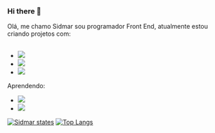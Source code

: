 ### Hi there 👋

Olá, me chamo Sidmar sou programador Front End, atualmente estou criando projetos com:
<br>
<br>
- <img src="https://img.shields.io/badge/HTML-239120?style=for-the-badge&logo=html5&logoColor=white">
- <img src="https://img.shields.io/badge/CSS-239120?&style=for-the-badge&logo=css3&logoColor=white">
- <img src="https://img.shields.io/badge/HTML5-E34F26?style=for-the-badge&logo=html5&logoColor=white">

Aprendendo:
- <img src="https://img.shields.io/badge/JavaScript-F7DF1E?style=for-the-badge&logo=javascript&logoColor=black">
- <img src="https://img.shields.io/badge/React-20232A?style=for-the-badge&logo=react&logoColor=61DAFB">

[![Sidmar states](https://github-readme-stats.vercel.app/api?username=sidmarvictorino)](https://github.com/anuraghazra/github-readme-stats)
[![Top Langs](https://github-readme-stats.vercel.app/api/top-langs/?username=sidmarvictorino)](https://github.com/anuraghazra/github-readme-stats)

